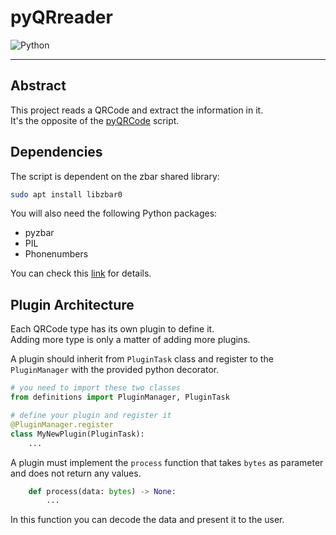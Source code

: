 # pyQRreader

![Python](https://img.shields.io/badge/Python-3.9.6-blue?style=flat-square)

---

## **Abstract**

This project reads a QRCode and extract the information in it.  
It's the opposite of the [pyQRCode](../pyQRCode/README.md) script.  


## **Dependencies**

The script is dependent on the zbar shared library:

``` bash
sudo apt install libzbar0
```

You will also need the following Python packages:

- pyzbar
- PIL
- Phonenumbers

You can check this [link](https://pypi.org/project/pyzbar/) for details.


## **Plugin Architecture**

Each QRCode type has its own plugin to define it.  
Adding more type is only a matter of adding more plugins.  

A plugin should inherit from `PluginTask` class and register to the `PluginManager` with the provided python decorator.

``` python
# you need to import these two classes
from definitions import PluginManager, PluginTask

# define your plugin and register it
@PluginManager.register
class MyNewPlugin(PluginTask):
    ...
```

A plugin must implement the `process` function that takes `bytes` as parameter and 
does not return any values.

``` python
    def process(data: bytes) -> None:
        ...
```

In this function you can decode the data and present it to the user.
